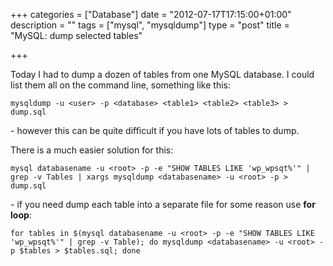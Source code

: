 +++
categories = ["Database"]
date = "2012-07-17T17:15:00+01:00"
description = ""
tags = ["mysql", "mysqldump"]
type = "post"
title = "MySQL: dump selected tables"

+++

Today I had to dump a dozen of tables from one MySQL database. I could list them all on the command line, something like this:

    mysqldump -u <user> -p <database> <table1> <table2> <table3> > dump.sql

\- however this can be quite difficult if you have lots of tables to dump.

There is a much easier solution for this:

    mysql databasename -u <root> -p -e "SHOW TABLES LIKE 'wp_wpsqt%'" | grep -v Tables | xargs mysqldump <databasename> -u <root> -p > dump.sql

\- if you need dump each table into a separate file for some reason use **for loop**:

    for tables in $(mysql databasename -u <root> -p -e "SHOW TABLES LIKE 'wp_wpsqt%'" | grep -v Table); do mysqldump <databasename> -u <root> -p $tables > $tables.sql; done
